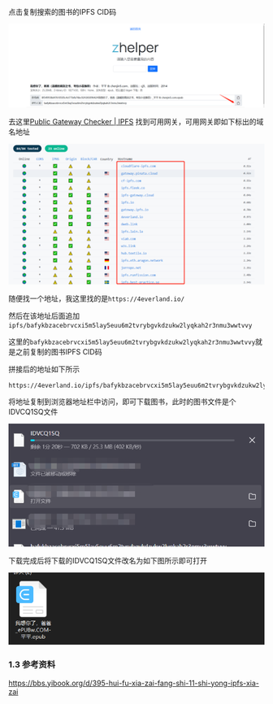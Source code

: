 
点击复制搜索的图书的IPFS CID码

![image-20221126210229156](./image-20221126210229156.png)

去这里[Public Gateway Checker | IPFS](https://ipfs.github.io/public-gateway-checker/) 找到可用网关，可用网关即如下标出的域名地址

![](./image-20221126210635284.png)

随便找一个地址，我这里找的是`https://4everland.io/`

然后在该地址后面追加`ipfs/bafykbzacebrvcxi5m5lay5euu6m2tvrybgvkdzukw2lyqkah2r3nmu3wwtvvy`

这里的`bafykbzacebrvcxi5m5lay5euu6m2tvrybgvkdzukw2lyqkah2r3nmu3wwtvvy`就是之前复制的图书IPFS CID码

拼接后的地址如下所示

```
https://4everland.io/ipfs/bafykbzacebrvcxi5m5lay5euu6m2tvrybgvkdzukw2lyqkah2r3nmu3wwtvvy
```

将地址复制到浏览器地址栏中访问，即可下载图书，此时的图书文件是个IDVCQ1SQ文件

![image-20221126211047730](./image-20221126211047730.png)

下载完成后将下载的IDVCQ1SQ文件改名为如下图所示即可打开

![image-20221126211338511](./image-20221126211338511.png)

### 1.3 参考资料

https://bbs.yibook.org/d/395-hui-fu-xia-zai-fang-shi-11-shi-yong-ipfs-xia-zai